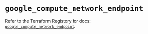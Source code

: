 # `google_compute_network_endpoint`

Refer to the Terraform Registory for docs: [`google_compute_network_endpoint`](https://www.terraform.io/docs/providers/google/r/compute_network_endpoint).
